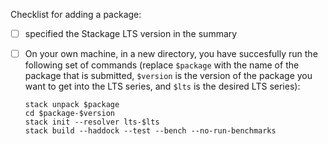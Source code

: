 Checklist for adding a package:
- [ ] specified the Stackage LTS version in the summary
- [ ] On your own machine, in a new directory, you have succesfully run the following set of commands (replace `$package` with the name of the package that is submitted, `$version` is the version of the package you want to get into the LTS series, and `$lts` is the desired LTS series):

      stack unpack $package
      cd $package-$version
      stack init --resolver lts-$lts
      stack build --haddock --test --bench --no-run-benchmarks
